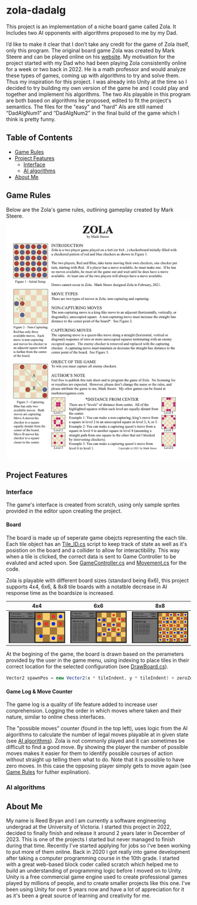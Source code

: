 # zola-dadalg
This project is an implementation of a niche board game called Zola. It Includes two AI opponents with algorithms proposed to me by my Dad. 

I’d like to make it clear that I don’t take any credit for the game of Zola itself, only this program. The original board game Zola was created by Mark Steere and can be played online on his [website](https://boardgamegeek.com/boardgame/331666/zola). My motivation for the project started with my Dad who had been playing Zola consistently online for a week or two back in 2022. He is a math professor and would analyze these types of games, coming up with algorithms to try and solve them. Thus my inspiration for this project. I was already into Unity at the time so I decided to try building my own version of the game he and I could play and together and implement his algorithms. The two AIs playable in this program are both based on algorithms he proposed, edited to fit the project's semantics. The files for the "easy" and "hard" AIs are still named “DadAlgNum1” and “DadAlgNum2” in the final build of the game which I think is pretty funny.

## Table of Contents
- [Game Rules](#game-rules)
- [Project Features](#project-features)
    - [Interface](#interface)
    - [AI algorithms](#ai-opponents)
- [About Me](#about-me)

## Game Rules
Below are the Zola's game rules, outlining gameplay created by Mark Steere.
![Alt text](https://github.com/reedbryan/zola-dadalg/blob/main/Assets/Graphics/ZolaRules.png)

## Project Features

### Interface
The game's interface is created from scratch, using only sample sprites provided in the editor upon creating the project.

#### Board
The board is made up of seperate game obejcts representing the each tile. Each tile object has an [Tile_ID.cs](https://github.com/reedbryan/zola-dadalg/blob/main/Assets/Tile/Tile_ID.cs) script to keep track of state as well as it's posistion on the board and a collider to allow for interactibility. This way when a tile is clicked, the correct data is sent to Game Controller to be evaluted and acted upon. See [GameController.cs](https://github.com/reedbryan/zola-dadalg/blob/main/Assets/Management/GameControl.cs) and [Movement.cs](https://github.com/reedbryan/zola-dadalg/blob/main/Assets/Management/Movement.cs) for the code.

Zola is playable with different board sizes (standard being 6x6), this project supports 4x4, 6x6, & 8x8 tile boards with a notatble decrease in AI response time as the boardsize is increased.

| 4x4 | 6x6 | 8x8 |
|-----|-----|------|
| ![Alt text](https://github.com/reedbryan/zola-dadalg/blob/main/Assets/README-SC/4x4sc.png) | ![Alt text](https://github.com/reedbryan/zola-dadalg/blob/main/Assets/README-SC/6x6sc.png) | ![Alt text](https://github.com/reedbryan/zola-dadalg/blob/main/Assets/README-SC/8x8sc.png) |

At the begining of the game, the board is drawn based on the perameters provided by the user in the game menu, using indexing to place tiles in their correct location for the selected configuration (see [DrawBoard.cs](https://github.com/reedbryan/zola-dadalg/blob/main/Assets/Board/DrawBoard.cs)). 
```c#
Vector2 spawnPos = new Vector2(x * tileIndent, y * tileIndent) + zeroZero + new Vector2(tileIndent / 2, tileIndent / 2);
```

#### Game Log & Move Counter
The game log is a quality of life feature added to increase user conprehension. Logging the order in which moves where taken and their nature, similar to online chess interfaces.

The "possible moves" counter (found in the top left), uses logic from the AI algorithms to calculate the number of legal moves playable at in given state (see [AI algorithms](#ai-opponents)). Zola is not commonly played and it can sometimes be difficult to find a good move. By showing the player the number of possible moves makes it easier for them to identify possible courses of action without straight up telling them what to do. Note that it is possible to have zero moves. In this case the opposing player simply gets to move again (see [Game Rules](#game-rules) for futher explination).

### AI algorithms


## **About Me**
My name is Reed Bryan and I am currently a software engineering undergrad at the University of Victoria. I started this project in 2022, decided to finally finish and release it around 2 years later in December of 2023. This is one of the projects I started but never managed to finish during that time. Recently I’ve started applying for jobs so I’ve been working to put more of them online. Back in 2020 I got really into game development after taking a computer programming course in the 10th grade. I started with a great web-based block coder called scratch which helped me to build an understanding of programming logic before I moved on to Unity. Unity is a free commercial game engine used to create professional games played by millions of people, and to create smaller projects like this one. I’ve been using Unity for over 5 years now and have a lot of appreciation for it as it's been a great source of learning and creativity for me.